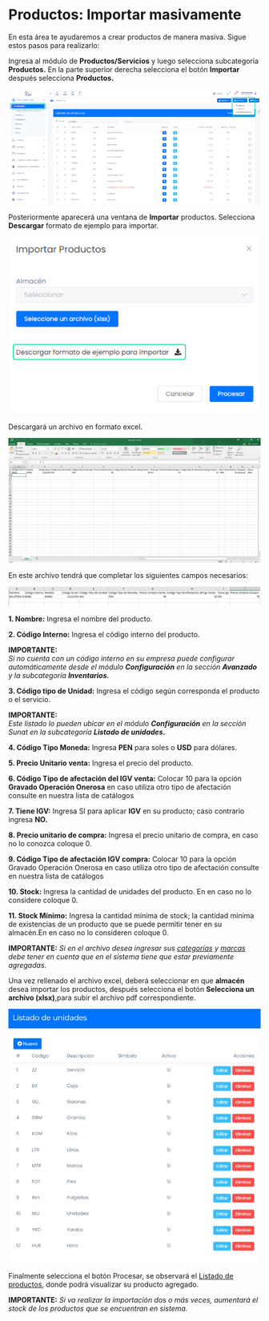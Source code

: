 # Productos: Importar masivamente
En esta área te ayudaremos a crear productos de manera masiva. Sigue estos pasos para realizarlo:

Ingresa al módulo de **Productos/Servicios** y luego selecciona subcategoría **Productos.**
En la parte superior derecha selecciona el botón **Importar** después selecciona **Productos.**

![img1](img/Importar-masivamente_01.jpg)

Posteriormente aparecerá una ventana de **Importar** productos. Selecciona **Descargar** formato de ejemplo para importar.

![img2](img/Importar-masivamente_02.jpg)

Descargará un archivo en formato excel.

![img3](img/Importar-masivamente_03.jpg)

En este archivo tendrá que completar los siguientes campos necesarios:

![img4](img/Importar-masivamente_04.jpg)

**1.  Nombre:** Ingresa el nombre del producto.

**2.  Código Interno:** Ingresa el código interno del producto.

**IMPORTANTE:** <br>
_Si no cuenta con un código interno en su empresa puede configurar automáticamente desde el módulo **Configuración** en la sección **Avanzado** y la subcategoría **Inventarios.**_

**3.  Código tipo de Unidad:** Ingresa el código según corresponda el producto o el servicio.

**IMPORTANTE:** <br>
_Este listado lo pueden ubicar en el módulo **Configuración** en la sección Sunat en la subcategoría **Listado de unidades.**_

**4.  Código Tipo Moneda:** Ingresa **PEN** para soles o **USD** para dólares.

**5.  Precio Unitario venta:** Ingresa el precio del producto.

**6.  Código Tipo de afectación del IGV venta:** Colocar 10 para la opción **Gravado Operación Onerosa** en caso utiliza otro tipo de afectación consulte en nuestra lista de catálogos

**7.  Tiene IGV:** Ingresa SI para aplicar **IGV** en su producto; caso contrario ingresa **NO.** 

**8.  Precio unitario de compra:** Ingresa el precio unitario de compra, en caso no lo conozca coloque 0.

**9.  Código Tipo de afectación IGV compra:** Colocar 10 para la opción Gravado Operación Onerosa en caso utiliza otro tipo de afectación consulte en nuestra lista de catálogos

**10.   Stock:** Ingresa la cantidad de unidades del producto. En en caso no lo considere coloque 0.

**11.   Stock Mínimo:** Ingresa la cantidad mínima de stock; la cantidad mínima de existencias de un producto que se puede permitir tener en su almacén.En en caso no lo consideren coloque 0.

**IMPORTANTE:**
_Si en el archivo desea ingresar sus [categorías](#) y [marcas](#) debe tener en cuenta que en el sistema tiene que estar previamente agregadas._

Una vez rellenado el archivo excel, deberá seleccionar en que **almacén** desea importar los productos, después selecciona el botón **Selecciona un archivo (xlsx)**,para subir el archivo pdf correspondiente.

![Alt text](img/Importar-masivamente_05.jpg)

Finalmente selecciona el botón Procesar, se observará el [Listado de productos](#), donde podrá visualizar su producto agregado.

**IMPORTANTE:**
_Si va realizar la importación dos o más veces, aumentará el stock de los productos que se encuentran en sistema._